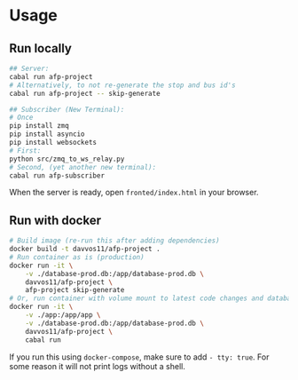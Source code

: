 # Usage
## Run locally
```bash
## Server:
cabal run afp-project
# Alternatively, to not re-generate the stop and bus id's
cabal run afp-project -- skip-generate

## Subscriber (New Terminal):
# Once
pip install zmq
pip install asyncio
pip install websockets
# First:
python src/zmq_to_ws_relay.py
# Second, (yet another new terminal):
cabal run afp-subscriber
```

When the server is ready, open `fronted/index.html` in your browser.

## Run with docker
```bash
# Build image (re-run this after adding dependencies)
docker build -t davvos11/afp-project .
# Run container as is (production)
docker run -it \
    -v ./database-prod.db:/app/database-prod.db \
    davvos11/afp-project \
    afp-project skip-generate
# Or, run container with volume mount to latest code changes and database
docker run -it \
    -v ./app:/app/app \
    -v ./database-prod.db:/app/database-prod.db \
    davvos11/afp-project \
    cabal run
```

If you run this using `docker-compose`, make sure to add `- tty: true`. For some reason it will not print logs without a shell.
